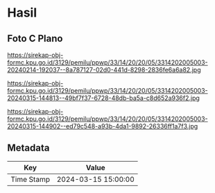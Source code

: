 # Hasil

## Foto C Plano

https://sirekap-obj-formc.kpu.go.id/3129/pemilu/ppwp/33/14/20/20/05/3314202005003-20240214-192037--8a787127-02d0-441d-8298-2836fe6a6a82.jpg

https://sirekap-obj-formc.kpu.go.id/3129/pemilu/ppwp/33/14/20/20/05/3314202005003-20240315-144813--49bf7f37-6728-48db-ba5a-c8d652a936f2.jpg

https://sirekap-obj-formc.kpu.go.id/3129/pemilu/ppwp/33/14/20/20/05/3314202005003-20240315-144902--ed79c548-a93b-4da1-9892-26336ff1a7f3.jpg


## Metadata

| Key        | Value               |
| ---------- | ------------------- |
| Time Stamp | 2024-03-15 15:00:00 |



